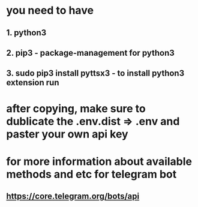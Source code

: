 # you need to have 
## 1. python3
## 2. pip3 - package-management for python3
## 3. sudo pip3 install pyttsx3 - to install python3 extension run 

# after copying, make sure to dublicate the .env.dist => .env and paster your own api key

# for more information about available methods and etc for telegram bot 
## https://core.telegram.org/bots/api



